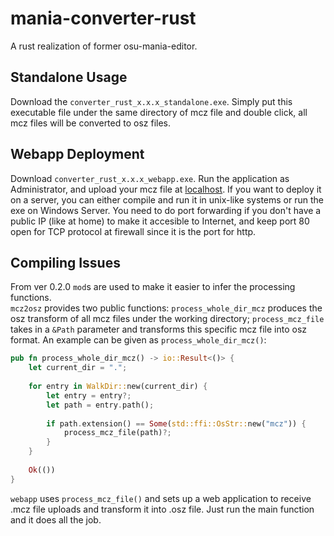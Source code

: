 # mania-converter-rust
A rust realization of former osu-mania-editor.<br>
## Standalone Usage
Download the `converter_rust_x.x.x_standalone.exe`. Simply put this executable file under the same directory of mcz file and double click, all mcz files will be converted to osz files.
## Webapp Deployment
Download `converter_rust_x.x.x_webapp.exe`. Run the application as Administrator, and upload your mcz file at [localhost](http:://localhost/). If you want to deploy it on a server, you can either compile and run it in unix-like systems or run the exe on Windows Server. You need to do port forwarding if you don't have a public IP (like at home) to make it accesible to Internet, and keep port 80 open for TCP protocol at firewall since it is the port for http.
## Compiling Issues
From ver 0.2.0 `mod`s are used to make it easier to infer the processing functions.<br> 
`mcz2osz` provides two public functions: `process_whole_dir_mcz` produces the osz transform of all mcz files under the working directory; `process_mcz_file` takes in a `&Path` parameter and transforms this specific mcz file into osz format. An example can be given as `process_whole_dir_mcz()`:
```rust
pub fn process_whole_dir_mcz() -> io::Result<()> {
    let current_dir = "."; 
    
    for entry in WalkDir::new(current_dir) {
        let entry = entry?;
        let path = entry.path();
        
        if path.extension() == Some(std::ffi::OsStr::new("mcz")) {
            process_mcz_file(path)?;
        }
    }
    
    Ok(())
}
```
`webapp` uses `process_mcz_file()` and sets up a web application to receive .mcz file uploads and transform it into .osz file. Just run the main function and it does all the job.
